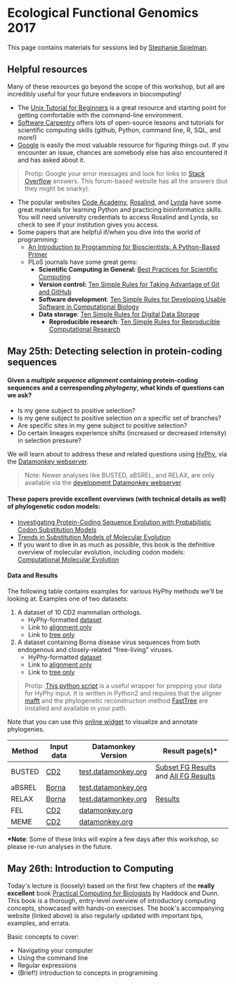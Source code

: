 # Ecological Functional Genomics 2017

This page contains materials for sessions led by [Stephanie Spielman](sjspielman.org). 


## Helpful resources 
Many of these resources go beyond the scope of this workshop, but all are incredibly useful for your future endeavors in biocomputing!

+ The [Unix Tutorial for Beginners](http://www.ee.surrey.ac.uk/Teaching/Unix/) is a great resource and starting point for getting comfortable with the command-line environment. 
+ [Software Carpentry](https://software-carpentry.org/lessons/) offers lots of open-source lessons and tutorials for scientific computing skills (github, Python, command line, R, SQL, and more!)
+ [Google](google.com) is easily the most valuable resource for figuring things out. If you encounter an issue, chances are somebody else has also encountered it and has asked about it. 

 > Protip: Google your error messages and look for links to [Stack Overflow](http://www.stackoverflow.com) answers. This forum-based website has all the answers (but they might be snarky).
+ The popular websites [Code Academy](http://www.codecademy.com/), [Rosalind](http://rosalind.info/problems/locations/), and [Lynda](https://www.lynda.com/Programming-Languages-training-tutorials/) have some great materials for learning Python and practicing bioinformatics skills. You will need university credentials to access Rosalind and Lynda, so check to see if your institution gives you access.
+ Some papers that are helpful if/when you dive into the world of programming:
  + [An Introduction to Programming for Bioscientists: A Python-Based Primer](http://journals.plos.org/ploscompbiol/article?id=10.1371/journal.pcbi.1004867)
  + PLoS journals have some great gems:
      + **Scientific Computing in General:** [Best Practices for Scientific Computing](http://journals.plos.org/plosbiology/article?id=10.1371/journal.pbio.1001745)
      + **Version control:** [Ten Simple Rules for Taking Advantage of Git and GitHub
](http://journals.plos.org/plosbiology/article?id=10.1371/journal.pbio.1001745)
      + **Software development**: [Ten Simple Rules for Developing Usable Software in Computational Biology](http://journals.plos.org/ploscompbiol/article?id=10.1371/journal.pcbi.1005265)
      + **Data storage**: [Ten Simple Rules for Digital Data Storage
](http://journals.plos.org/ploscompbiol/article?id=10.1371/journal.pcbi.1005097)
		+ **Reproducible research**: [Ten Simple Rules for Reproducible Computational Research
](http://journals.plos.org/ploscompbiol/article?id=10.1371/journal.pcbi.1003285)


## May 25th: Detecting selection in protein-coding sequences

#### Given a *multiple sequence alignment* containing protein-coding sequences and a corresponding *phylogeny*, what kinds of questions can we ask?

+ Is my gene subject to positive selection?
+ Is my gene subject to positive selection on a specific set of branches?
+ Are specific sites in my gene subject to positive selection?
+ Do certain lineages experience shifts (increased or decreased intensity) in selection pressure?

We will learn about to address these and related questions using [HyPhy](http://hyphy.org), via the [Datamonkey webserver](datamonkey.org).
> Note: Newer analyses like BUSTED, aBSREL, and RELAX, are only available via the [development Datamonkey webserver](test.datamonkey.org).


#### These papers provide excellent overviews (with technical details as well) of phylogenetic codon models:

+ [Investigating Protein-Coding Sequence Evolution with Probabilistic Codon Substitution Models 
](https://doi.org/10.1093/molbev/msn232)
+ [Trends in Substitution Models of Molecular Evolution](https://dx.doi.org/10.3389/fgene.2015.00319)
+ If you want to dive in as much as possible, this book is the definitive overview of molecular evolution, including codon models: [Computational Molecular Evolution](https://www.amazon.com/Molecular-Evolution-Statistical-Ziheng-Yang/dp/0199602611/ref=pd_cp_14_1?_encoding=UTF8&pd_rd_i=0199602611&pd_rd_r=YDZH0B4YMAH1P0W9T4FQ&pd_rd_w=YqzqK&pd_rd_wg=EIazf&psc=1&refRID=YDZH0B4YMAH1P0W9T4FQ)

#### Data and Results

The following table contains examples for various HyPhy methods we'll be looking at. Examples one of two datasets:

1. A dataset of 10 CD2 mammalian orthologs.
	+ HyPhy-formatted [dataset](./day1/cd2_hyphy_input.txt)
	+ Link to [alignment only](./day1/cd2_alignment.fasta)
	+ Link to [tree only](./day1/cd2_tree.nwk)
2. A dataset containing Borna disease virus sequences from both endogenous and closely-related "free-living" viruses. 
	+ HyPhy-formatted [dataset](./day1/borna_hyphy_input.txt)
	+ Link to [alignment only](./day1/borna_alignment.fasta)
	+ Link to [tree only](./day1/borna_tree.nwk)

> Protip: [This python script](./prepare_hyphy_input.py) is a useful wrapper for prepping your data for HyPhy input. It is written in Python2 and requires that the aligner [mafft](http://mafft.cbrc.jp/alignment/software/) and the phylogenetic reconstruction method [FastTree](http://www.microbesonline.org/fasttree/) are installed and available in your path.

Note that you can use this [online widget](veg.github.io/phylotree.js) to visualize and annotate phylogenies.

Method | Input data | Datamonkey Version | Result page(s)*
-------|------------|-------------|------------
BUSTED | [CD2](./day1/cd2_hyphy_input.txt) | [test.datamonkey.org](test.datamonkey.org) | [Subset FG Results](http://test.datamonkey.org/busted/591c9f81c0fbab8023e7bdc3) and [All FG Results](http://test.datamonkey.org/busted/591ca1ebc0fbab8023e7bdd4)
aBSREL | [Borna](./day1/borna_hyphy_input.txt) | [test.datamonkey.org](test.datamonkey.org)
RELAX  | [Borna](./day1/borna_hyphy_input.txt) | [test.datamonkey.org](test.datamonkey.org) | [Results](http://test.datamonkey.org/relax/591c9ef7c0fbab8023e7bd98)
FEL    | [CD2](./day1/cd2_hyphy_input.txt) |  [datamonkey.org](datamonkey.org)
MEME   | [CD2](./day1/cd2_hyphy_input.txt) | [datamonkey.org](datamonkey.org)

**\*Note**: Some of these links will expire a few days after this workshop, so please re-run analyses in the future.


## May 26th: Introduction to Computing


Today's lecture is (loosely) based on the first few chapters of the **really excellent** book [Practical Computing for Biologists](http://practicalcomputing.org) by Haddock and Dunn. This book is a thorough, entry-level overview of introductory computing concepts, showcased with hands-on exercises. The book's accompanying website (linked above) is also regularly updated with important tips, examples, and errata.


Basic concepts to cover:

+ Navigating your computer
+ Using the command line
+ Regular expressions
+ (Brief!) introduction to concepts in programming
